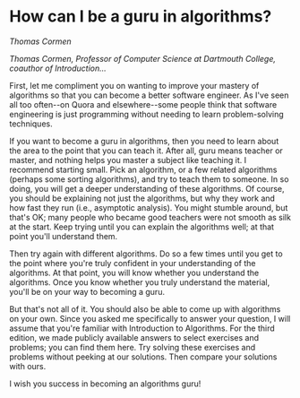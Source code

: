 # How can I be a guru in algorithms?

*Thomas Cormen*

*Thomas Cormen, Professor of Computer Science at Dartmouth College, coauthor of Introduction...*


First, let me compliment you on wanting to improve your mastery of algorithms so that you can become a better software engineer.  As I've seen all too often--on Quora and elsewhere--some people think that software engineering is just programming without needing to learn problem-solving techniques.

If you want to become a guru in algorithms, then you need to learn about the area to the point that you can teach it.  After all, guru means teacher or master, and nothing helps you master a subject like teaching it.  I recommend starting small.  Pick an algorithm, or a few related algorithms (perhaps some sorting algorithms), and try to teach them to someone.  In so doing, you will get a deeper understanding of these algorithms.  Of course, you should be explaining not just the algorithms, but why they work and how fast they run (i.e., asymptotic analysis).  You might stumble around, but that's OK; many people who became good teachers were not smooth as silk at the start.  Keep trying until you can explain the algorithms well; at that point you'll understand them.

Then try again with different algorithms.  Do so a few times until you get to the point where you're truly confident in your understanding of the algorithms.  At that point, you will know whether you understand the algorithms.  Once you know whether you truly understand the material, you'll be on your way to becoming a guru.

But that's not all of it.  You should also be able to come up with algorithms on your own.  Since you asked me specifically to answer your question, I will assume that you're familiar with Introduction to Algorithms.  For the third edition, we made publicly available answers to select exercises and problems; you can find them here.  Try solving these exercises and problems without peeking at our solutions.  Then compare your solutions with ours.

I wish you success in becoming an algorithms guru!
